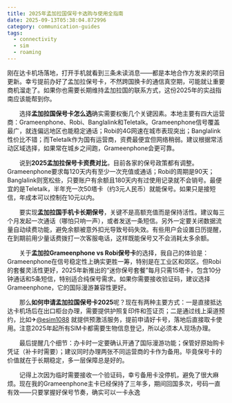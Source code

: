 ```yaml
---
title: 2025年孟加拉国保号卡选购与使用全指南
date: 2025-09-13T05:38:04.872996
category: communication-guides
tags:
  - connectivity
  - sim
  - roaming
---
```


刚在达卡机场落地，打开手机就看到三条未读消息——都是本地合作方发来的项目更新。幸亏提前办好了孟加拉保号卡，不然跨国换卡的通信真空期，可能就让重要商机溜走了。如果你也需要长期维持孟加拉国的联系方式，这份2025年的实战指南应该能帮到你。

　　选择**孟加拉国保号卡怎么选**确实需要权衡几个关键因素。本地主要有四大运营商：Grameenphone、Robi、Banglalink和Teletalk。Grameenphone信号覆盖最广，就连偏远地区也能稳定通话；Robi的4G网速在城市表现突出；Banglalink性价比不错；而Teletalk作为国有运营商，资费最便宜但网络稍弱。建议根据常活动区域选择，如果常在城乡之间跑，Grameenphone会更可靠。

　　说到**2025孟加拉保号卡资费对比**，目前各家的保号政策都有调整。Grameenphone要求每120天内有至少一次充值或通话；Robi的周期是90天；Banglalink则宽松些，只要账户有余额且180天内有过使用记录就不会销号。最便宜的是Teletalk，半年充一次50塔卡（约3元人民币）就能保号。如果只是接短信，年成本可以控制在10元以内。

　　要实现**孟加拉国手机卡长期保号**，关键不是高额充值而是保持活性。建议每三个月发起一次通话（哪怕只响一声），或者发送一条短信。另外一定要关闭数据流量自动续费功能，避免余额被意外扣光导致号码失效。有些用户会设置日历提醒，在到期前用少量话费拨打一次客服电话，这样既能保号又不会消耗太多余额。

　　关于**孟加拉Grameenphone vs Robi保号卡**的选择，我自己的体验是：Grameenphone在信号稳定性上确实更胜一筹，特别是在工业区和郊区。但Robi的套餐灵活性更好，2025年新推出的“迷你保号套餐”每月只需15塔卡，包含10分钟通话和5条短信，特别适合纯保号需求。如果你需要接收验证码，建议选择Grameenphone，它的国际漫游兼容性更好。

　　那么**如何申请孟加拉国保号卡2025**呢？现在有两种主要方式：一是直接抵达达卡机场后在出口柜台办理，需要提供护照复印件和签证页；二是通过线上渠道预约，比如✈[@esim1088](https://t.me/s/esim1088) 就提供预激活服务，提前申请好卡号，落地后直接取卡使用。注意2025年起所有SIM卡都需要生物信息登记，所以必须本人现场办理。

　　最后提醒几个细节：办卡时一定要确认开通了国际漫游功能；保管好原始购卡凭证（补卡时需要）；建议同时办理两张不同运营商的卡作为备用。毕竟保号卡的价值就在于长期稳定，多一层保障总是好的。

　　记得上次因为临时需要接收一个验证码，幸亏备用卡没停机，避免了很大麻烦。现在我的Grameenphone主卡已经保持了三年多，期间回国多次，号码一直有效——只要掌握好保号节奏，确实可以一卡永逸